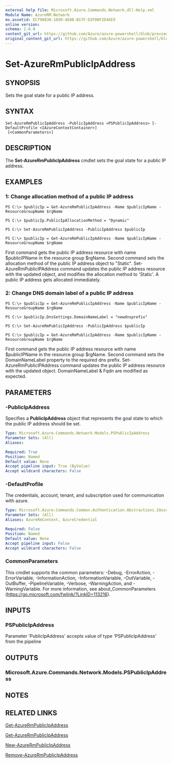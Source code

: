 ```yaml
---
external help file: Microsoft.Azure.Commands.Network.dll-Help.xml
Module Name: AzureRM.Network
ms.assetid: EC798838-1850-4E88-B17F-D2F00F2D4EE9
online version:
schema: 2.0.0
content_git_url: https://github.com/Azure/azure-powershell/blob/preview/src/ResourceManager/Network/Commands.Network/help/Set-AzureRmPublicIpAddress.md
original_content_git_url: https://github.com/Azure/azure-powershell/blob/preview/src/ResourceManager/Network/Commands.Network/help/Set-AzureRmPublicIpAddress.md
---
```


# Set-AzureRmPublicIpAddress

## SYNOPSIS
Sets the goal state for a public IP address.

## SYNTAX

```
Set-AzureRmPublicIpAddress -PublicIpAddress <PSPublicIpAddress> [-DefaultProfile <IAzureContextContainer>]
 [<CommonParameters>]
```

## DESCRIPTION
The **Set-AzureRmPublicIpAddress** cmdlet sets the goal state for a public IP address.

## EXAMPLES

### 1: Change allocation method of a public IP address
```
PS C:\> $publicIp = Get-AzureRmPublicIpAddress -Name $publicIpName -ResourceGroupName $rgName

PS C:\> $publicIp.PublicIpAllocationMethod = "Dynamic"
    
PS C:\> Set-AzureRmPublicIpAddress -PublicIpAddress $publicIp

PS C:\> $publicIp = Get-AzureRmPublicIpAddress -Name $publicIpName -ResourceGroupName $rgName
```

 First command gets the public IP address resource with name $publicIPName in the resource 
    group $rgName.
    Second command sets the allocation method of the public IP address object to "Static".
    Set-AzureRmPublicIPAddress command updates the public IP address resource with the 
    updated object, and modifies the allocation method to 'Static'. A public IP address gets 
    allocated immediately.

### 2: Change DNS domain label of a public IP address
```
PS C:\> $publicIp = Get-AzureRmPublicIpAddress -Name $publicIpName -ResourceGroupName $rgName

PS C:\> $publicIp.DnsSettings.DomainNameLabel = "newdnsprefix"
    
PS C:\> Set-AzureRmPublicIpAddress -PublicIpAddress $publicIp

PS C:\> $publicIp = Get-AzureRmPublicIpAddress -Name $publicIpName -ResourceGroupName $rgName
```

First command gets the public IP address resource with name $publicIPName in the resource 
    group $rgName.
    Second command sets the DomainNameLabel property to the required dns prefix.
    Set-AzureRmPublicIPAddress command updates the public IP address resource with the 
    updated object. DomainNameLabel & Fqdn are modified as expected.

## PARAMETERS

### -PublicIpAddress
Specifies a **PublicIpAddress** object that represents the goal state to which the public IP address should be set.

```yaml
Type: Microsoft.Azure.Commands.Network.Models.PSPublicIpAddress
Parameter Sets: (All)
Aliases: 

Required: True
Position: Named
Default value: None
Accept pipeline input: True (ByValue)
Accept wildcard characters: False
```

### -DefaultProfile
The credentials, account, tenant, and subscription used for communication with azure.

```yaml
Type: Microsoft.Azure.Commands.Common.Authentication.Abstractions.IAzureContextContainer
Parameter Sets: (All)
Aliases: AzureRmContext, AzureCredential

Required: False
Position: Named
Default value: None
Accept pipeline input: False
Accept wildcard characters: False
```

### CommonParameters
This cmdlet supports the common parameters: -Debug, -ErrorAction, -ErrorVariable, -InformationAction, -InformationVariable, -OutVariable, -OutBuffer, -PipelineVariable, -Verbose, -WarningAction, and -WarningVariable. For more information, see about_CommonParameters (https://go.microsoft.com/fwlink/?LinkID=113216).

## INPUTS

### PSPublicIpAddress
Parameter 'PublicIpAddress' accepts value of type 'PSPublicIpAddress' from the pipeline

## OUTPUTS

### Microsoft.Azure.Commands.Network.Models.PSPublicIpAddress

## NOTES

## RELATED LINKS

[Get-AzureRmPublicIpAddress](./Get-AzureRmPublicIpAddress.md)

[Get-AzureRmPublicIpAddress](./Get-AzureRmPublicIpAddress.md)

[New-AzureRmPublicIpAddress](./New-AzureRmPublicIpAddress.md)

[Remove-AzureRmPublicIpAddress](./Remove-AzureRmPublicIpAddress.md)


